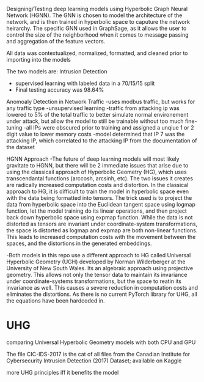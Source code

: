 
Designing/Testing deep learning models using Hyperbolic Graph Neural Network (HGNN). The GNN is chosen to model the architecture of the network, and is then trained in hyperbolic space to caputure the network heirarchy. 
The specific GNN used in GraphSage, as it allows the user to control the size of the neighborhood when it comes to message passing and aggregation of the feature vectors. 

All data was contextualized, normalized, formatted, and cleaned prior to importing into the models

The two models are:
Intrusion Detection
  - supervised learning with labeled data in a 70/15/15 split
  - Final testing accuracy was 98.64%

Anomoaly Detection in Network Traffic
  -uses modbus traffic, but works for any traffic type
  -unsupervised learning
  -traffic from attacking ip was lowered to 5% of the total traffic to better simulate normal environement under attack, but allow the model to still be trainable without too much fine-tuning
  -all IPs were obscured prior to training and assigned a unqiue 1 or 2 digit value to lower memory costs
  -model determined that IP 7 was the attacking IP, which correlated to the attacking IP from the documentation of the dataset


HGNN Approach
-The future of deep learning models will most likely gravitate to HGNN, but there will be 2 immediate issues that arise due to using the classicail approach of Hyperbolic Geometry (HG), which uses transcendantal functions (arccosh, arcsinh, etc). The two issues it creates are radically increased computation costs and distortion. In the classical approach to HG, it is difficult to train the model in hyperbolic space even with the data being formatted into tensors. The trick used is to project the data from hyperbolic space into the Euclidean tangent space using logmap function, let the model training do its linear operations, and then project back down hyperbolic space using expmap function. While the data is not distorted as tensors are invariant under coordinate-system transformations, the space is distorted as logmap and expmap are both non-linear functions. This leads to increased computation costs with the movement between the spaces, and the distortions in the generated embeddings. 

-Both models in this repo use a different approach to HG called Universal Hyperbolic Geometry (UGH) developed by Norman Wilderberger at the University of New South Wales. Its an algebraic approach using projective geometry. This allows not only the tensor data to maintain its invariance under coordinate-systems transformations, but the space to reatin its invariance as well. This causes a severe reduction in computation costs and eliminates the distortions. As there is no current PyTorch library for UHG, all the equations have been hardcoded in. 

  

# UHG
comparing Universal Hyperbolic Geometry models with both CPU and GPU

The file CIC-IDS-2017 is the cat of all files from the Canadian Institute for Cybersecurity Intrusion Detection (2017) Dataset; available on Kaggle

more UHG principles iff it benefits the model
